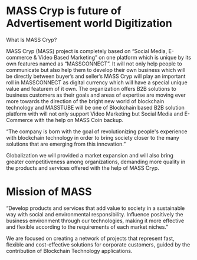 MASS Cryp is future of Advertisement world Digitization
=====================================
What Is MASS Cryp?

MASS Cryp (MASS) project is completely based on “Social Media, E-commerce & Video Based Marketing” on one platform which is unique by its own features named as “MASSCONNECT”. It will not only help people to communicate but also help them to develop their own business which will be directly between buyer’s and seller’s 
MASS Cryp will play an important roll in MASSCONNECT as digital currency which will have a special unique value and featurem of it own.
The organization offers B2B solutions to business customers as their goals and areas of expertise are moving ever more towards the direction of the bright new world of blockchain technology and MASSTUBE will be one of Blockchain based B2B solution platform with will not only support Video Marketing but Social Media and E-Commerce with the help on MASS Coin backup.

“The company is born with the goal of revolutionizing people's experience with blockchain technology in order to bring society closer to the many solutions that are emerging from this innovation.”

Globalization  we will provided a market expansion and  will also  bring greater competitiveness among organizations, demanding more quality in the products and services offered with the help of MASS Cryp.


Mission of  MASS
=====================================
“Develop products and services that add value to society in a sustainable way with social and environmental responsibility. Influence positively the business environment through our technologies, making it more effective and flexible according to the requirements of each market niches.”

We are focused on creating a network of projects that represent fast, flexible and cost-effective solutions for corporate customers, guided by the contribution of Blockchain Technology applications.
